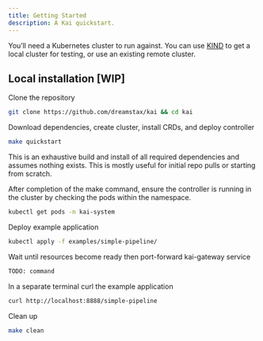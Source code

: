 ```yaml
---
title: Getting Started
description: A Kai quickstart.
---
```

You’ll need a Kubernetes cluster to run against. You can use [KIND](https://sigs.k8s.io/kind) to get a local cluster for testing, or use an existing remote cluster.

## Local installation [WIP]
Clone the repository
```sh 
git clone https://github.com/dreamstax/kai && cd kai
```

Download dependencies, create cluster, install CRDs, and deploy controller
```sh
make quickstart
```

This is an exhaustive build and install of all required dependencies and assumes nothing exists. This is mostly useful for initial repo pulls or starting from scratch.

After completion of the make command, ensure the controller is running in the cluster by checking the pods within the namespace.
```sh
kubectl get pods -n kai-system
```

Deploy example application
```sh
kubectl apply -f examples/simple-pipeline/
```

Wait until resources become ready then port-forward kai-gateway service
```sh
TODO: command
```

In a separate terminal curl the example application

```sh
curl http://localhost:8888/simple-pipeline
```

Clean up
```sh
make clean
```